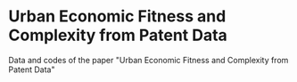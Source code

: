 # Urban Economic Fitness and Complexity from Patent Data
Data and codes of the paper "Urban Economic Fitness and Complexity from Patent Data"
